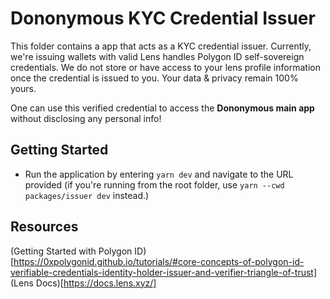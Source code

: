 # Dononymous KYC Credential Issuer

This folder contains a app that acts as a KYC credential issuer. Currently, we're issuing wallets with valid Lens handles Polygon ID self-sovereign credentials. 
We do not store or have access to your lens profile information once the credential is issued to you. Your data & privacy remain 100%  yours.

One can use this verified credential to access the **Dononymous main app** without disclosing any personal info!

## Getting Started

- Run the application by entering `yarn dev` and navigate to the URL provided (if you're running from the root folder, use `yarn --cwd packages/issuer dev` instead.)


## Resources

(Getting Started with Polygon ID)[https://0xpolygonid.github.io/tutorials/#core-concepts-of-polygon-id-verifiable-credentials-identity-holder-issuer-and-verifier-triangle-of-trust]
(Lens Docs)[https://docs.lens.xyz/]